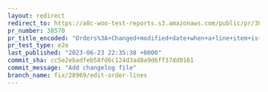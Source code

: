 ```yaml
---
layout: redirect
redirect_to: https://a8c-woo-test-reports.s3.amazonaws.com/public/pr/38570/e2e/index.html
pr_number: 38570
pr_title_encoded: "Orders%3A+Changed+modified+date+when+a+line+item+is+changed"
pr_test_type: e2e
last_published: "2023-06-23 22:35:38 +0000"
commit_sha: cc5e2ebadfeb58fd6c124d3ad8a9d6ff37dd0161
commit_message: "Add changelog file"
branch_name: fix/28969/edit-order-lines
---
```

